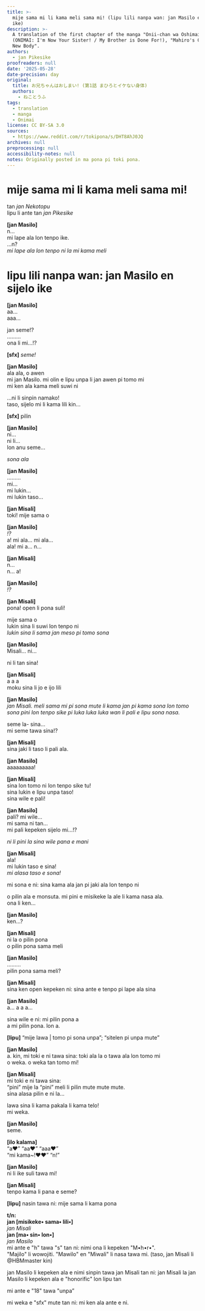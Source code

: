 ```yaml
---
title: >-
  mije sama mi li kama meli sama mi! (lipu lili nanpa wan: jan Masilo en sijelo
  ike)
description: >-
  A translation of the first chapter of the manga "Onii-chan wa Oshimai!"
  (ONIMAI: I'm Now Your Sister! / My Brother is Done For!), "Mahiro's Confusing
  New Body".
authors:
  - jan Pikesike
proofreaders: null
date: '2025-05-28'
date-precision: day
original:
  title: お兄ちゃんはおしまい! (第1話 まひろとイケない身体)
  authors:
    - ねことうふ
tags:
  - translation
  - manga
  - Onimai
license: CC BY-SA 3.0
sources:
  - https://www.reddit.com/r/tokipona/s/DHT8AhJ0JQ
archives: null
preprocessing: null
accessibility-notes: null
notes: Originally posted in ma pona pi toki pona.
---
```


# mije sama mi li kama meli sama mi!
tan *jan Nekotopu*  
lipu li ante tan *jan Pikesike*  

**[jan Masilo]**  
n...  
mi lape ala lon tenpo ike.  
...n?  
*mi lape ala lon tenpo ni la mi kama meli*  

# lipu lili nanpa wan: jan Masilo en sijelo ike

**[jan Masilo]**  
aa...   
aaa...

jan seme!?  
.........  
ona li mi...!?  

**[sfx]** *seme!*

**[jan Masilo]**  
ala ala, o awen  
mi jan Masilo. mi olin e lipu unpa li jan awen pi tomo mi  
mi ken ala kama meli suwi ni  

...ni li sinpin namako!  
taso, sijelo mi li kama lili kin...

**[sfx]** pilin

**[jan Masilo]**  
ni...   
ni li...  
lon anu seme... 

*sona ala*  

**[jan Masilo]**  
.........  
mi...  
mi lukin...  
mi lukin taso...  

**[jan Misali]**  
toki! mije sama o  

**[jan Masilo]**  
*!?*  
a! mi ala... mi ala...  
ala! mi a... n…

**[jan Misali]**  
n…  
n… a!  

**[jan Masilo]**  
*!?*

**[jan Misali]**  
pona! open li pona suli!  

mije sama o  
lukin sina li suwi lon tenpo ni  
*lukin sina li sama jan meso pi tomo sona*  

**[jan Masilo]**  
Misali… ni…  

ni li tan sina!  

**[jan Misali]**  
a a a  
moku sina li jo e ijo lili  

**[jan Masilo]**  
*jan Misali. meli sama mi pi sona mute li kama jan pi kama sona lon tomo sona pini lon tenpo sike pi luka luka luka wan li pali e lipu sona nasa.*  

seme la- sina…  
mi seme tawa sina!?  

**[jan Misali]**  
sina jaki li taso li pali ala.

**[jan Masilo]**  
aaaaaaaaa!  

**[jan Misali]**  
sina lon tomo ni lon tenpo sike tu!  
sina lukin e lipu unpa taso!  
sina wile e pali!  

**[jan Masilo]**  
pali? mi wile…  
mi sama ni tan…  
mi pali kepeken sijelo mi…!?  

*ni li pini la sina wile pana e mani*  

**[jan Misali]**  
ala!  
mi lukin taso e sina!  
*mi alasa taso e sona!*  

mi sona e ni: sina kama ala jan pi jaki ala lon tenpo ni

o pilin ala e monsuta. mi pini e misikeke la ale li kama nasa ala.  
ona li ken…

**[jan Masilo]**  
ken…?  

**[jan Misali]**  
ni la o pilin pona  
o pilin pona sama meli  

**[jan Masilo]**  
………  
pilin pona sama meli?  

**[jan Misali]**  
sina ken open kepeken ni: sina ante e tenpo pi lape ala sina  

**[jan Masilo]**  
a… a a a…  

sina wile e ni: mi pilin pona a  
a mi pilin pona. lon a.  

**[lipu]** “mije lawa | tomo pi sona unpa”; “sitelen pi unpa mute”  

**[jan Masilo]**  
a. kin, mi toki e ni tawa sina: toki ala la o tawa ala lon tomo mi  
o weka. o weka tan tomo mi!  

**[jan Misali]**  
mi toki e ni tawa sina:  
“pini” mije la “pini” meli li pilin mute mute mute.  
sina alasa pilin e ni la…  

lawa sina li kama pakala li kama telo!  
mi weka.  

**[jan Masilo]**  
seme.  

**[ilo kalama]**  
“a♥” “aa♥” “aaa♥”  
“mi kama~!♥♥” “n!”  

**[jan Masilo]**  
ni li ike suli tawa mi!  

**[jan Misali]**  
tenpo kama li pana e seme?  

**[lipu]** nasin tawa ni: mije sama li kama pona

**t/n:**  
**jan [misikeke• sama• lili•]**  
*jan Misali*  
**jan [ma• sin• lon•]**  
*jan Masilo*  
mi ante e "h" tawa "s" tan ni: nimi ona li kepeken "M•h•r•".  
"Majilo" li wowojiti. "Mawilo" en "Miwali" li nasa tawa mi. (taso, jan Misali li @HBMmaster kin)  

jan Masilo li kepeken ala e nimi sinpin tawa jan Misali tan ni: jan Misali la jan Masilo li kepeken ala e "honorific" lon lipu tan  

mi ante e "18" tawa "unpa”  

mi weka e "sfx" mute tan ni: mi ken ala ante e ni.

